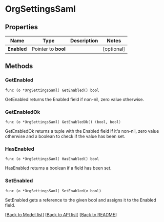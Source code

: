 # OrgSettingsSaml

## Properties

Name | Type | Description | Notes
------------ | ------------- | ------------- | -------------
**Enabled** | Pointer to **bool** |  | [optional] 

## Methods

### GetEnabled

`func (o *OrgSettingsSaml) GetEnabled() bool`

GetEnabled returns the Enabled field if non-nil, zero value otherwise.

### GetEnabledOk

`func (o *OrgSettingsSaml) GetEnabledOk() (bool, bool)`

GetEnabledOk returns a tuple with the Enabled field if it's non-nil, zero value otherwise
and a boolean to check if the value has been set.

### HasEnabled

`func (o *OrgSettingsSaml) HasEnabled() bool`

HasEnabled returns a boolean if a field has been set.

### SetEnabled

`func (o *OrgSettingsSaml) SetEnabled(v bool)`

SetEnabled gets a reference to the given bool and assigns it to the Enabled field.


[[Back to Model list]](../README.md#documentation-for-models) [[Back to API list]](../README.md#documentation-for-api-endpoints) [[Back to README]](../README.md)


